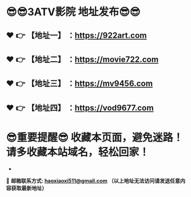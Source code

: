 
:sunglasses::sunglasses:3ATV影院 地址发布:sunglasses::sunglasses:
==
:heart: :point_right: 【地址一】 ：https://922art.com
------
:heart: :point_right: 【地址二】 ：https://movie722.com
------
:heart: :point_right: 【地址三】 ：https://mv9456.com
------
:heart: :point_right: 【地址四】 ：https://vod9677.com
------
:sunglasses:重要提醒:sunglasses: 收藏本页面，避免迷路！请多收藏本站域名，轻松回家！
==

-

:e-mail: __邮箱联系方式: haoxiaoxi511@gmail.com （以上地址无法访问请发送任意内容获取最新地址）__
